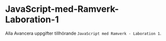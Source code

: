 # JavaScript-med-Ramverk-Laboration-1
Alla Avancera uppgifter tillhörande `JavaScript med Ramverk - Laboration 1`.
